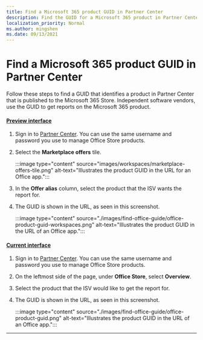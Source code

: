 ```yaml
---
title: Find a Microsoft 365 product GUID in Partner Center
description: Find the GUID for a Microsoft 365 product in Partner Center.
localization_priority: Normal
ms.author: mingshen
ms.date: 09/13/2021
---
```


# Find a Microsoft 365 product GUID in Partner Center

Follow these steps to find a GUID that identifies a product in Partner Center that is published to the Microsoft 365 Store. Independent software vendors, use the GUID to get reports on the Microsoft 365 product.

#### [Preview interface](#tab/new-web-form) 

1. Sign in to [Partner Center](https://partner.microsoft.com/dashboard/home). You can use the same username and password you use to manage Office Store products.

1. Select the **Marketplace offers** tile.

    :::image type="content" source="images/workspaces/marketplace-offers-tile.png" alt-text="Illustrates the product GUID in the URL for an Office app.":::

1. In the **Offer alias** column, select the product that the ISV wants the report for.

1. The GUID is shown in the URL, as seen in this screenshot.

    :::image type="content" source="./images/find-office-guide/office-product-guid-workspaces.png" alt-text="Illustrates the product GUID in the URL of an Office app.":::

#### [Current interface](#tab/old-web-form)

1. Sign in to [Partner Center](https://partner.microsoft.com/dashboard/home). You can use the same username and password you use to manage Office Store products.
1. On the leftmost side of the page, under **Office Store**, select **Overview**.
1. Select the product that the ISV would like to get the report for.
1. The GUID is shown in the URL, as seen in this screenshot.

    :::image type="content" source="./images/find-office-guide/office-product-guid.png" alt-text="Illustrates the product GUID in the URL of an Office app.":::

---
